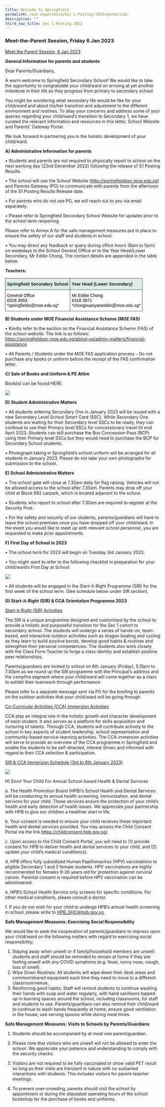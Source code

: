 ```yaml
---
title: Welcome to Springfield
permalink: /our-experience/Sec-1-Posting-2023/permalink/
description: ""
third_nav_title: Sec 1 Posting 2023
---
```

### **Meet-the-Parent Session, Friday 6 Jan 2023**

[Meet the Parent Session, 6 Jan 2023](/files/School%20Website_Presentation%20Slides_S1%20Meet-The-Parents_6%20Jan%202023.pdf)

**General Information for parents and students** 

Dear Parents/Guardians,

A warm welcome to Springfield Secondary School! We would like to take the opportunity to congratulate your child/ward on arriving at yet another milestone in their life as they progress from primary to secondary school.

You might be wondering what secondary life would be like for your child/ward and about his/her transition and adjustment to the different environment and routines. To allay your concerns and address some of your queries regarding your child/ward’s transition to Secondary 1, we have curated the relevant information and resources in this letter, School Website and Parents’ Gateway Portal. 

We look forward in partnering you in the holistic development of your child/ward.

**A) Administrative Information for parents**

•	Students and parents are not required to physically report to school on the next working day (22nd December 2022) following the release of S1 Posting Results. 

•	The school will use the School Website (http://springfieldsec.moe.edu.sg) and Parents Gateway (PG) to communicate with parents from the afternoon of the S1 Posting Results Release date. 

•	For parents who do not use PG, we will reach out to you via email separately. 

•	Please refer to Springfield Secondary School Website for updates prior to the school term reopening. 

Please refer to Annex A for the safe management measures put in place to ensure the safety of our staff and students in school.

•	You may direct any feedback or query during office hours (8am to 5pm) on weekdays to the School General Office or to the Year Head/Lower Secondary, Mr Eddie Chong. The contact details are appended in the table below.

**Teachers:**
<table style="border-collapse:collapse;border-spacing:0" class="tg"><thead><tr><th style="background-color:#DDEEE9;border-color:#343434;border-style:solid;border-width:1px;font-family:Arial, sans-serif;font-size:14px;font-weight:bold;overflow:hidden;padding:10px 5px;text-align:left;vertical-align:top;word-break:normal">Springfield Secondary School</th><th style="background-color:#DDEEE9;border-color:#343434;border-style:solid;border-width:1px;font-family:Arial, sans-serif;font-size:14px;font-weight:bold;overflow:hidden;padding:10px 5px;text-align:left;vertical-align:top;word-break:normal">Year Head (Lower Secondary)</th></tr></thead><tbody><tr><td style="background-color:#ffffff;border-color:#343434;border-style:solid;border-width:1px;font-family:Arial, sans-serif;font-size:14px;overflow:hidden;padding:10px 5px;text-align:left;vertical-align:top;word-break:normal"><span style="font-weight:normal;color:#000">General Office <br>6318 3053 <br> *springfields@moe.edu.sg*</span></td><td style="background-color:#ffffff;border-color:#343434;border-style:solid;border-width:1px;font-family:Arial, sans-serif;font-size:14px;overflow:hidden;padding:10px 5px;text-align:left;vertical-align:top;word-break:normal"><span style="font-weight:normal;color:#000">Mr Eddie Chong <br> 6318 3971 <br>*chongsuanyaneddie@moe.edu.sg*</span></td></tr></tbody></table>

**B) Students under MOE Financial Assistance Scheme (MOE FAS)**

•	Kindly refer to the section on the Financial Assistance Scheme (FAS) of the school website. The link is as follows:
https://springfieldsec.moe.edu.sg/about-us/admin-matters/financial-assistance

•	All Parents / Students under the MOE FAS application process – Do not purchase any books or uniform before the receipt of the FAS confirmation letter.

**C) Sale of Books and Uniform & PE Attire**

Booklist can be found HERE.

![](/images/MTP2.png)

**D) Student Administrative Matters**

•	All students entering Secondary One in January 2023 will be issued with a new Secondary Level School Smart Card (SSC). While Secondary One students are waiting for their Secondary level SSCs to be ready, they can continue to use their Primary level SSCs for concessionary travel till end April 2023.  Students can still purchase the Bus Concession Pass (BCP) using their Primary level SSCs but they would need to purchase the BCP for Secondary School students.

•	Photograph taking in Springfield’s school uniform will be arranged for all students in January 2023. Please do not take your own photographs for submission to the school. 

**E) School Administrative Matters**

•	The school gate will close at 7.30am daily for flag raising. Vehicles will not be allowed access to the school after 7.30am. Parents may drop off your child at Block 892 carpark, which is located adjacent to the school.

•	Students who report to school after 7.30am are required to register at the Security Post.

•	For the safety and security of our students, parents/guardians will have to leave the school premises once you have dropped off your child/ward. In the event you would like to meet up with relevant school personnel, you are requested to make prior appointments. 


**F) First Day of School in 2023**

•	The school term for 2023 will begin on Tuesday 3rd January 2023.

•	You might want to refer to the following checklist in preparation for your child/ward’s First Day at School.

![](/images/MTP3.png)

•	All students will be engaged in the Start-it-Right Programme (SIR) for the first week of the school term. (See schedule below under SIR section).

**G) Start-it-Right (SIR) & CCA Orientation Programme 2023**

<u>Start-it-Right (SIR) Activities</u>

The SIR is a unique programme designed and customised by the school to provide a holistic and purposeful transition for the Sec 1 cohort to secondary school. The students will undergo a series of hands-on, team-based, and interactive outdoor activities such as dragon boating and cycling as they learn to build positive bonds, develop good habits & routines and strengthen their personal competencies. The students also work closely with the Class Form Teacher to forge a class identity and establish positive peer relationships. 

Parents/guardians are invited to school on 6th January (Friday), 5.15pm to 7.30pm as we round up the SIR programme with the Principal’s address and the campfire segment where your child/ward will come together as a class to exhibit their teamwork through performance.

Please refer to a separate message sent via PG for the briefing to parents on the outdoor activities that your child/ward will be going through.

<u>Co-Curricular Activities (CCA) Immersion Activities </u>

CCA play an integral role in the holistic growth and character development of each student. It also serves as a platform for skills acquisition and nurturing of talents. Through CCA, students will contribute actively to the school in key aspects of student leadership, school representation and community-based service-learning activities. The CCA immersion activities will serve to provide an overview of the CCA programme in Springfield and enable the students to be self-directed, interest driven and informed with regard to their CCA selection & participation. 

<u>SIR & CCA Immersion Schedule (3rd to 6th January 2023)</u>

![](/images/MTP4.png)

H)  Enrol Your Child For Annual School-based Health & Dental Services

a.	The Health Promotion Board (HPB)’s School Health and Dental Services will be conducting its annual health screening, immunization, and dental services for your child. These services ensure the protection of your child’s health and early detection of health issues. We appreciate your partnership with HPB to give our children a healthier start in life. 
 
b.	Your consent is needed to ensure your child receives these important health and dental services provided. You may access the Child Consent Portal via the link https://childconsent.hpb.gov.sg/.

c.	Upon access to the Child Consent Portal, you will need to (1) provide consent for HPB to deliver health and dental services to your child, and (2) update your child’s medical condition(s).

d.	HPB offers fully subsidized Human Papillomavirus (HPV) vaccinations to eligible Secondary 1 and 2 female students. HPV vaccinations are highly recommended for females 9-26 years old for protection against cervical cancer. Parental consent is required before HPV vaccination can be administered. 

e.	HPB’s School Health Service only screens for specific conditions. For other medical conditions, please consult a doctor.

f.	If you do not wish for your child to undergo HPB’s annual health screening in school, please write to HPB_SHC@hpb.gov.sg. 


**Safe Management Measures: Exercising Social Responsibility**

We would like to seek the cooperation of parents/guardians to impress upon your child/ward on the following matters with regard to exercising social responsibility: 

1.	Staying away when unwell or if family/household members are unwell: students and staff should be reminded to remain at home if they are feeling unwell with any COVID symptoms (e.g. fever, runny nose, cough, loss of smell). 
2.	Wipe Down Routines: All students will wipe down their desk areas and common/shared equipment each time they need to move to a different classroom/venue. 
3.	Reinforcing good habits: Staff will remind students to continue washing their hands with soap and water regularly, with hand sanitisers topped up in learning spaces around the school, including classrooms, for staff and students to use. Parents/guardians can also remind their child/ward to continue to wash hands frequently at home, ensure good ventilation in the house, use serving spoons while during meal times.

**Safe Management Measures: Visits to Schools by Parents/Guardians**
1.	Students should be accompanied by at most one parent/guardian. 

2.	Please note that visitors who are unwell will not be allowed to enter the school. We appreciate your patience and understanding to comply with the security checks.

3.	Visitors are not required to be fully vaccinated or show valid PET result so long as their visits are transient in nature with no sustained interactions with students. This includes visitors for parent-teacher meetings.

4.	To prevent over-crowding, parents should visit the school by appointment or during the stipulated operating hours of the school bookshop for the purchase of books and uniforms.